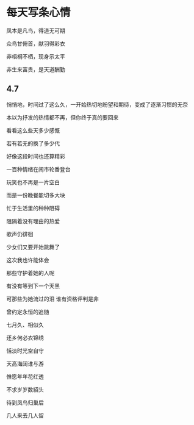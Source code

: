 # 每天写条心情

凤本是凡鸟，得道无可期

众鸟甘俯首，献羽得彩衣

非梧桐不栖，现身示太平

非生来富贵，是天道酬勤

## 4.7

悄悄地，时间过了这么久，一开始热切地盼望和期待，变成了逐渐习惯的无奈

本以为抒发的热情都不再，但你终于真的要回来

看看这么些天多少感慨

若有若无的换了多少代

好像这段时间也还算精彩

一百种情绪在闹市轮番登台

玩笑也不再是一片空白

而是一份晚餐能切多大块

忙于生活里的种种阻碍

阻隔着没有理由的热爱

歌声仍徘徊

少女们又要开始跳舞了

这次我也许能体会

那些守护着她的人呢

有没有等到下一个天黑

可那些为她流过的泪 谁有资格评判是非

曾约定永恒的追随

七月久、相似久

还乡何必衣锦绣

恬淡时光空自守

天高海阔谁与游

惟愿年年花红透

不求岁岁数紹头

待到凤鸟归巢后

几人来去几人留

